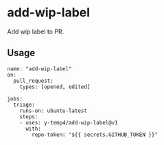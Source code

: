 # add-wip-label

Add wip label to PR.

## Usage

```
name: "add-wip-label"
on:
  pull_request:
    types: [opened, edited]

jobs:
  triage:
    runs-on: ubuntu-latest
    steps:
    - uses: y-temp4/add-wip-label@v1
      with:
        repo-token: "${{ secrets.GITHUB_TOKEN }}"
```
